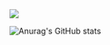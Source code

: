 <a href="https://imju0.notion.site/bc8cf73ab86a4235910f70677694a278?pvs=4" target="_blank">
<img src="https://img.shields.io/badge/notion-white?style=flat-square&logo=notion&logoColor=black"/></a>

![Anurag's GitHub stats](https://github-readme-stats.vercel.app/api?username=imjoo0&show_icons=true&theme=radical)

